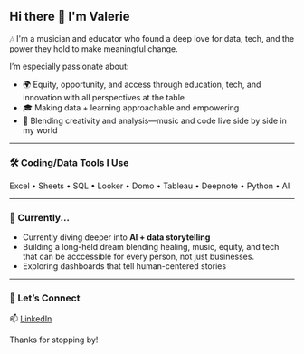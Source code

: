 ## Hi there 👋 I'm Valerie

🎶 I'm a musician and educator who found a deep love for data, tech, and the power they hold to make meaningful change.

I’m especially passionate about:
- 🌍 Equity, opportunity, and access through education, tech, and innovation with all perspectives at the table
- 🎓 Making data + learning approachable and empowering  
- 🧠 Blending creativity and analysis—music and code live side by side in my world  

---

### 🛠️ Coding/Data Tools I Use
Excel • Sheets • SQL • Looker • Domo • Tableau • Deepnote • Python • AI 

---

### 🌱 Currently...
- Currently diving deeper into **AI + data storytelling**  
- Building a long-held dream blending healing, music, equity, and tech that can be acccessible for every person, not just businesses.
- Exploring dashboards that tell human-centered stories  

---

### 🤝 Let’s Connect
📫 [LinkedIn](https://www.linkedin.com/in/valerie-witt)

Thanks for stopping by!
